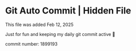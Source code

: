 # Git Auto Commit | Hidden File

This file was added Feb 12, 2025

Just for fun and keeping my daily git commit active 🤪

commit number: 1899193
